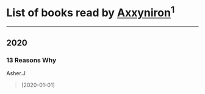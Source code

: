 # List of books read by [Axxyniron](https://plus.google.com/u/0/102620077660877533621/)<sup>1</sup>
---

## 2020

### 13 Reasons Why
Asher.J
> [2020-01-01] 



